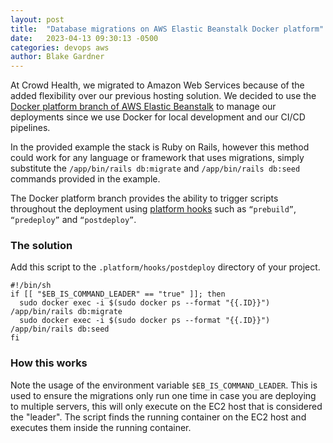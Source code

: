 ```yaml
---
layout: post
title:  "Database migrations on AWS Elastic Beanstalk Docker platform"
date:   2023-04-13 09:30:13 -0500
categories: devops aws
author: Blake Gardner
---
```

At Crowd Health, we migrated to Amazon Web Services because of the added flexibility over our previous hosting solution. We decided to use the [Docker platform branch of AWS Elastic Beanstalk](https://docs.aws.amazon.com/elasticbeanstalk/latest/dg/create_deploy_docker.html) to manage our deployments since we use Docker for local development and our CI/CD pipelines.

In the provided example the stack is Ruby on Rails, however this method could work for any language or framework that uses migrations, simply substitute the `/app/bin/rails db:migrate` and `/app/bin/rails db:seed` commands provided in the example.

The Docker platform branch provides the ability to trigger scripts throughout the deployment using [platform hooks](https://docs.aws.amazon.com/elasticbeanstalk/latest/dg/platforms-linux-extend.html) such as `“prebuild”`, `“predeploy”` and `“postdeploy”`.

### The solution

Add this script to the `.platform/hooks/postdeploy` directory of your project.

```shell
#!/bin/sh
if [[ "$EB_IS_COMMAND_LEADER" == "true" ]]; then
  sudo docker exec -i $(sudo docker ps --format "{{.ID}}") /app/bin/rails db:migrate
  sudo docker exec -i $(sudo docker ps --format "{{.ID}}") /app/bin/rails db:seed
fi
```

### How this works

Note the usage of the environment variable `$EB_IS_COMMAND_LEADER`. This is used to ensure the migrations only run one time in case you are deploying to multiple servers, this will only execute on the EC2 host that is considered the "leader". The script finds the running container on the EC2 host and executes them inside the running container.
